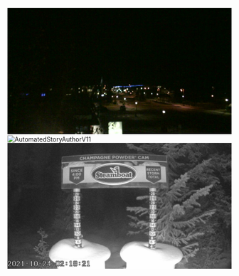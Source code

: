 ![AutomatedStoryAuthorV11](https://github.com/StateDocuments/Colorado-public/blob/main/best-western-cam.jpg)
![AutomatedStoryAuthorV11](https://github.com/StateDocuments/Colorado-public/blob/main/camera@imageURL=liveview%2FI25000North.jpg)
![AutomatedStoryAuthorV11](https://github.com/StateDocuments/Colorado-public/blob/main/e12dbfe2-9359-4b93-a8ce-b5e461b681d1@size=1920x1080.jpg)

